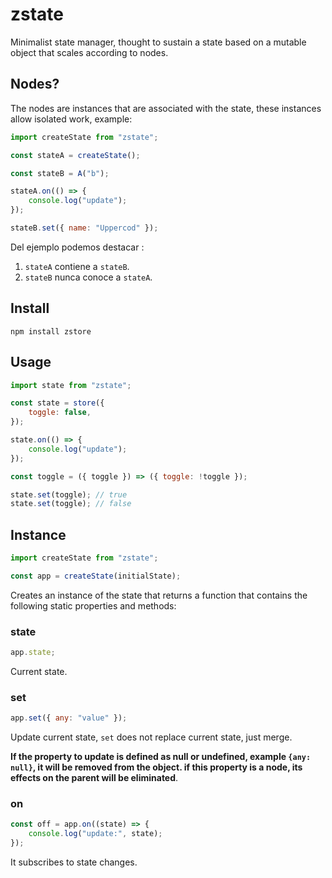# zstate

Minimalist state manager, thought to sustain a state based on a mutable object that scales according to nodes.

## Nodes?

The nodes are instances that are associated with the state, these instances allow isolated work, example:

```js
import createState from "zstate";

const stateA = createState();

const stateB = A("b");

stateA.on(() => {
    console.log("update");
});

stateB.set({ name: "Uppercod" });
```

Del ejemplo podemos destacar :

1. `stateA` contiene a `stateB`.
2. `stateB` nunca conoce a `stateA`.

## Install

```
npm install zstore
```

## Usage

```js
import state from "zstate";

const state = store({
    toggle: false,
});

state.on(() => {
    console.log("update");
});

const toggle = ({ toggle }) => ({ toggle: !toggle });

state.set(toggle); // true
state.set(toggle); // false
```

## Instance

```js
import createState from "zstate";

const app = createState(initialState);
```

Creates an instance of the state that returns a function that contains the following static properties and methods:

### state

```js
app.state;
```

Current state.

### set

```js
app.set({ any: "value" });
```

Update current state, `set` does not replace current state, just merge.

**If the property to update is defined as null or undefined, example `{any: null}`, it will be removed from the object. if this property is a node, its effects on the parent will be eliminated**.

### on

```js
const off = app.on((state) => {
    console.log("update:", state);
});
```

It subscribes to state changes.
